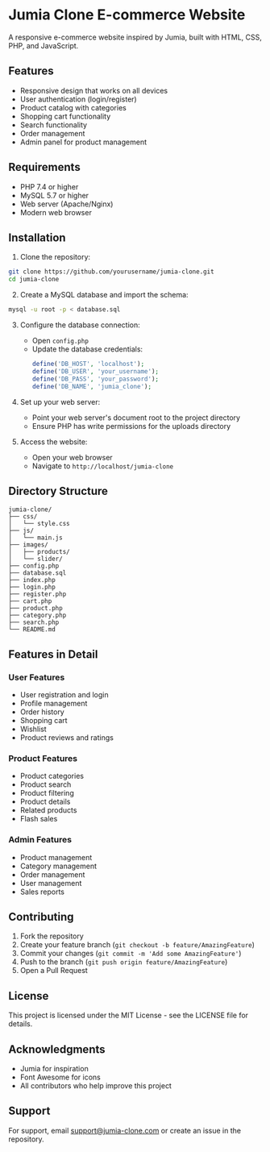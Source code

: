 # Jumia Clone E-commerce Website

A responsive e-commerce website inspired by Jumia, built with HTML, CSS, PHP, and JavaScript.

## Features

- Responsive design that works on all devices
- User authentication (login/register)
- Product catalog with categories
- Shopping cart functionality
- Search functionality
- Order management
- Admin panel for product management

## Requirements

- PHP 7.4 or higher
- MySQL 5.7 or higher
- Web server (Apache/Nginx)
- Modern web browser

## Installation

1. Clone the repository:
```bash
git clone https://github.com/yourusername/jumia-clone.git
cd jumia-clone
```

2. Create a MySQL database and import the schema:
```bash
mysql -u root -p < database.sql
```

3. Configure the database connection:
   - Open `config.php`
   - Update the database credentials:
     ```php
     define('DB_HOST', 'localhost');
     define('DB_USER', 'your_username');
     define('DB_PASS', 'your_password');
     define('DB_NAME', 'jumia_clone');
     ```

4. Set up your web server:
   - Point your web server's document root to the project directory
   - Ensure PHP has write permissions for the uploads directory

5. Access the website:
   - Open your web browser
   - Navigate to `http://localhost/jumia-clone`

## Directory Structure

```
jumia-clone/
├── css/
│   └── style.css
├── js/
│   └── main.js
├── images/
│   ├── products/
│   └── slider/
├── config.php
├── database.sql
├── index.php
├── login.php
├── register.php
├── cart.php
├── product.php
├── category.php
├── search.php
└── README.md
```

## Features in Detail

### User Features
- User registration and login
- Profile management
- Order history
- Shopping cart
- Wishlist
- Product reviews and ratings

### Product Features
- Product categories
- Product search
- Product filtering
- Product details
- Related products
- Flash sales

### Admin Features
- Product management
- Category management
- Order management
- User management
- Sales reports

## Contributing

1. Fork the repository
2. Create your feature branch (`git checkout -b feature/AmazingFeature`)
3. Commit your changes (`git commit -m 'Add some AmazingFeature'`)
4. Push to the branch (`git push origin feature/AmazingFeature`)
5. Open a Pull Request

## License

This project is licensed under the MIT License - see the LICENSE file for details.

## Acknowledgments

- Jumia for inspiration
- Font Awesome for icons
- All contributors who help improve this project

## Support

For support, email support@jumia-clone.com or create an issue in the repository. 